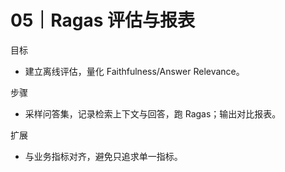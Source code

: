 # 05｜Ragas 评估与报表

目标
- 建立离线评估，量化 Faithfulness/Answer Relevance。

步骤
- 采样问答集，记录检索上下文与回答，跑 Ragas；输出对比报表。

扩展
- 与业务指标对齐，避免只追求单一指标。

